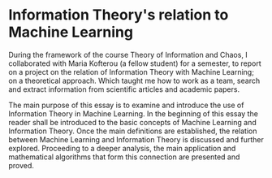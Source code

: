 # Information Theory's relation to Machine Learning
During the framework of the course Theory of Information and Chaos, I collaborated with Maria Kofterou (a fellow student) for a semester, to report on a project on the relation of Information Theory with Machine Learning; on a theoretical approach. Which taught me how to work as a team, search and extract information from scientific articles and academic papers.

The main purpose of this essay is to examine and introduce the use of Information Theory in Machine Learning. In the beginning of this essay the reader shall be introduced to the basic concepts of Machine Learning and Information Theory. Once the main definitions are established, the relation between Machine Learning and Information Theory is discussed and further explored. Proceeding to a deeper analysis, the main application and mathematical algorithms that form this connection are presented and proved.
